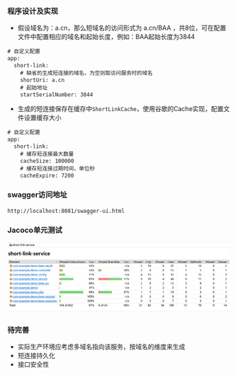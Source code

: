 
### 程序设计及实现
* 假设域名为：a.cn，那么短域名的访问形式为 a.cn/BAA ，共8位，可在配置文件中配置相应的域名和起始长度，例如：BAA起始长度为3844
```
# 自定义配置
app:
  short-link:
    # 缺省的生成短连接的域名，为空则取访问服务时的域名
    shortUri: a.cn
    # 起始地址
    startSerialNumber: 3844
```

* 生成的短连接保存在缓存中`ShortLinkCache`，使用谷歌的Cache实现，配置文件设置缓存大小
```
# 自定义配置
app:
  short-link:
    # 缓存短连接最大数量
    cacheSize: 100000
    # 缓存短连接过期时间，单位秒
    cacheExpire: 7200
```

### swagger访问地址
```
http://localhost:8081/swagger-ui.html
```

### Jacoco单元测试
![ Jacoco单元测试](.\shortLink.png )


### 待完善
* 实际生产环境应考虑多域名指向该服务，按域名的维度来生成
* 短连接持久化
* 接口安全性
